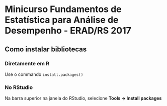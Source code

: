 # Minicurso Fundamentos de Estatística para Análise de Desempenho - ERAD/RS 2017

## Como instalar bibliotecas

### Diretamente em R

Use o commando `install.packages()`

### No RStudio

Na barra superior na janela do RStudio, selecione **Tools -> Install packages**
